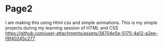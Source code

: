 # Page2
I am making this using Html css and simple animations. This is my simple projects during my learning session of HTML and CSS
https://github.com/user-attachments/assets/38704e5e-5175-4a12-a2ee-f9f40245c277


